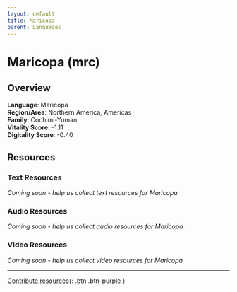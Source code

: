 ```yaml
---
layout: default
title: Maricopa
parent: Languages
---
```


# Maricopa (mrc)

## Overview

**Language**: Maricopa  
**Region/Area**: Northern America, Americas  
**Family**: Cochimí-Yuman  
**Vitality Score**: -1.11  
**Digitality Score**: -0.40  

## Resources

### Text Resources
*Coming soon - help us collect text resources for Maricopa*

### Audio Resources
*Coming soon - help us collect audio resources for Maricopa*

### Video Resources
*Coming soon - help us collect video resources for Maricopa*

---

[Contribute resources](https://fairtrain.github.io/){: .btn .btn-purple }
